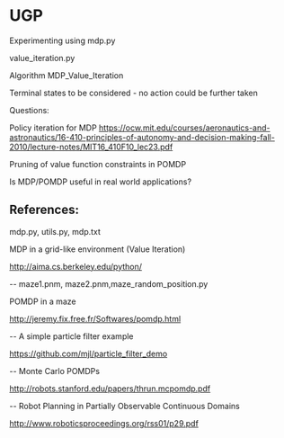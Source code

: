 # UGP

Experimenting using mdp.py 

value_iteration.py

Algorithm MDP_Value_Iteration

Terminal states to be considered - no action could be further taken

Questions:

Policy iteration for MDP
https://ocw.mit.edu/courses/aeronautics-and-astronautics/16-410-principles-of-autonomy-and-decision-making-fall-2010/lecture-notes/MIT16_410F10_lec23.pdf

Pruning of value function constraints in POMDP

Is MDP/POMDP useful in real world applications?

References:
--
mdp.py, utils.py, mdp.txt

MDP in a grid-like environment (Value Iteration)

http://aima.cs.berkeley.edu/python/ 


--
maze1.pnm, maze2.pnm,maze_random_position.py

POMDP in a maze

http://jeremy.fix.free.fr/Softwares/pomdp.html


--
A simple particle filter example

https://github.com/mjl/particle_filter_demo

--
Monte Carlo POMDPs

http://robots.stanford.edu/papers/thrun.mcpomdp.pdf

--
Robot Planning in Partially Observable Continuous Domains

http://www.roboticsproceedings.org/rss01/p29.pdf
